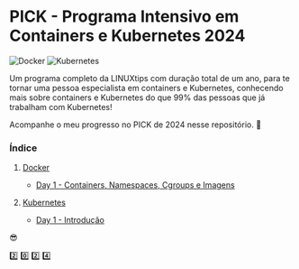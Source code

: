 # PICK - Programa Intensivo em Containers e Kubernetes 2024

![Docker](https://github.com/edemirtoldo/pick/tree/main/docs/images/docker2.png) 
![Kubernetes](https://github.com/edemirtoldo/pick/tree/main/docs/images/k8s.png)

Um programa completo da LINUXtips com duração total de um ano, para te tornar uma pessoa especialista em containers e Kubernetes, conhecendo mais sobre containers e Kubernetes do que 99% das pessoas que já trabalham com Kubernetes!

Acompanhe o meu progresso no PICK de 2024 nesse repositório. :rocket:

### Índice

1. [Docker](https://github.com/edemirtoldo/pick/tree/main/docs/docker)
    - [Day 1 - Containers, Namespaces, Cgroups e Imagens](https://github.com/edemirtoldo/pick/tree/main/docs/docker/day-1)

2. [Kubernetes](https://github.com/edemirtoldo/pick/tree/main/docs/k8s)
    - [Day 1 - Introdução](https://github.com/edemirtoldo/pick/tree/main/docs/k8s/day-01)



:sunglasses:

:two: :zero: :two: :four:
